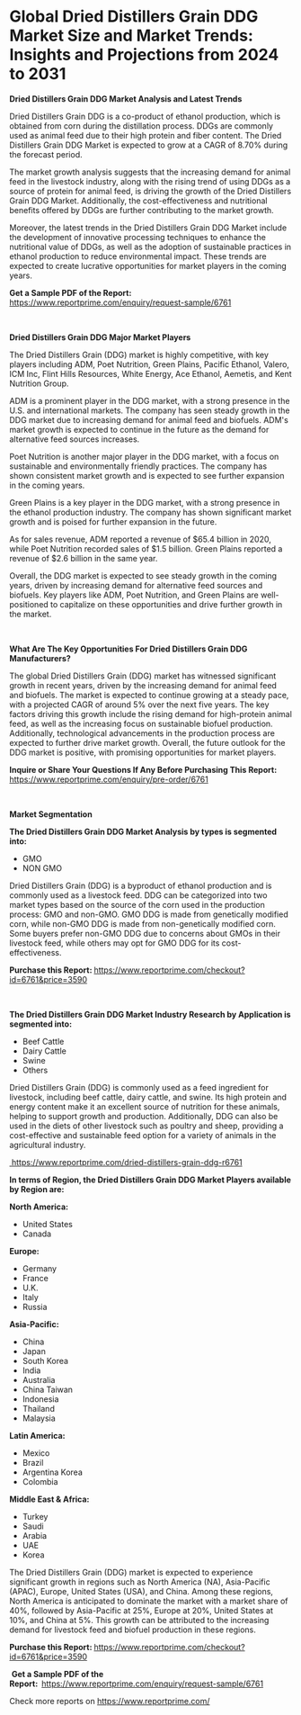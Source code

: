 <p><h1>Global Dried Distillers Grain DDG Market Size and Market Trends: Insights and Projections from 2024 to 2031</h1></p><p><strong>Dried Distillers Grain DDG Market Analysis and Latest Trends</strong></p>
<p><p>Dried Distillers Grain DDG is a co-product of ethanol production, which is obtained from corn during the distillation process. DDGs are commonly used as animal feed due to their high protein and fiber content. The Dried Distillers Grain DDG Market is expected to grow at a CAGR of 8.70% during the forecast period.</p><p>The market growth analysis suggests that the increasing demand for animal feed in the livestock industry, along with the rising trend of using DDGs as a source of protein for animal feed, is driving the growth of the Dried Distillers Grain DDG Market. Additionally, the cost-effectiveness and nutritional benefits offered by DDGs are further contributing to the market growth.</p><p>Moreover, the latest trends in the Dried Distillers Grain DDG Market include the development of innovative processing techniques to enhance the nutritional value of DDGs, as well as the adoption of sustainable practices in ethanol production to reduce environmental impact. These trends are expected to create lucrative opportunities for market players in the coming years.</p></p>
<p><strong>Get a Sample PDF of the Report:&nbsp;</strong> <a href="https://www.reportprime.com/enquiry/request-sample/6761">https://www.reportprime.com/enquiry/request-sample/6761</a></p>
<p>&nbsp;</p>
<p><strong>Dried Distillers Grain DDG Major Market Players</strong></p>
<p><p>The Dried Distillers Grain (DDG) market is highly competitive, with key players including ADM, Poet Nutrition, Green Plains, Pacific Ethanol, Valero, ICM Inc, Flint Hills Resources, White Energy, Ace Ethanol, Aemetis, and Kent Nutrition Group. </p><p>ADM is a prominent player in the DDG market, with a strong presence in the U.S. and international markets. The company has seen steady growth in the DDG market due to increasing demand for animal feed and biofuels. ADM's market growth is expected to continue in the future as the demand for alternative feed sources increases.</p><p>Poet Nutrition is another major player in the DDG market, with a focus on sustainable and environmentally friendly practices. The company has shown consistent market growth and is expected to see further expansion in the coming years.</p><p>Green Plains is a key player in the DDG market, with a strong presence in the ethanol production industry. The company has shown significant market growth and is poised for further expansion in the future.</p><p>As for sales revenue, ADM reported a revenue of $65.4 billion in 2020, while Poet Nutrition recorded sales of $1.5 billion. Green Plains reported a revenue of $2.6 billion in the same year.</p><p>Overall, the DDG market is expected to see steady growth in the coming years, driven by increasing demand for alternative feed sources and biofuels. Key players like ADM, Poet Nutrition, and Green Plains are well-positioned to capitalize on these opportunities and drive further growth in the market.</p></p>
<p>&nbsp;</p>
<p><strong>What Are The Key Opportunities For Dried Distillers Grain DDG Manufacturers?</strong></p>
<p><p>The global Dried Distillers Grain (DDG) market has witnessed significant growth in recent years, driven by the increasing demand for animal feed and biofuels. The market is expected to continue growing at a steady pace, with a projected CAGR of around 5% over the next five years. The key factors driving this growth include the rising demand for high-protein animal feed, as well as the increasing focus on sustainable biofuel production. Additionally, technological advancements in the production process are expected to further drive market growth. Overall, the future outlook for the DDG market is positive, with promising opportunities for market players.</p></p>
<p><strong>Inquire or Share Your Questions If Any Before Purchasing This Report:</strong> <a href="https://www.reportprime.com/enquiry/pre-order/6761">https://www.reportprime.com/enquiry/pre-order/6761</a></p>
<p>&nbsp;</p>
<p><strong>Market Segmentation</strong></p>
<p><strong>The Dried Distillers Grain DDG Market Analysis by types is segmented into:</strong></p>
<p><ul><li>GMO</li><li>NON GMO</li></ul></p>
<p><p>Dried Distillers Grain (DDG) is a byproduct of ethanol production and is commonly used as a livestock feed. DDG can be categorized into two market types based on the source of the corn used in the production process: GMO and non-GMO. GMO DDG is made from genetically modified corn, while non-GMO DDG is made from non-genetically modified corn. Some buyers prefer non-GMO DDG due to concerns about GMOs in their livestock feed, while others may opt for GMO DDG for its cost-effectiveness.</p></p>
<p><strong>Purchase this Report:&nbsp;</strong><a href="https://www.reportprime.com/checkout?id=6761&price=3590">https://www.reportprime.com/checkout?id=6761&price=3590</a></p>
<p>&nbsp;</p>
<p><strong>The Dried Distillers Grain DDG Market Industry Research by Application is segmented into:</strong></p>
<p><ul><li>Beef Cattle</li><li>Dairy Cattle</li><li>Swine</li><li>Others</li></ul></p>
<p><p>Dried Distillers Grain (DDG) is commonly used as a feed ingredient for livestock, including beef cattle, dairy cattle, and swine. Its high protein and energy content make it an excellent source of nutrition for these animals, helping to support growth and production. Additionally, DDG can also be used in the diets of other livestock such as poultry and sheep, providing a cost-effective and sustainable feed option for a variety of animals in the agricultural industry.</p></p>
<p><a href="https://www.reportprime.com/dried-distillers-grain-ddg-r6761">&nbsp;https://www.reportprime.com/dried-distillers-grain-ddg-r6761</a></p>
<p><strong>In terms of Region, the Dried Distillers Grain DDG Market Players available by Region are:</strong></p>
<p>
    <p> <strong> North America: </strong>
        <ul>
            <li>United States</li>
            <li>Canada</li>
        </ul>
        </p> 
    <p> <strong> Europe: </strong>
        <ul>
            <li>Germany</li>
            <li>France</li>
            <li>U.K.</li>
            <li>Italy</li>
            <li>Russia</li>
        </ul>
        </p> 
    <p> <strong> Asia-Pacific: </strong>
        <ul>
            <li>China</li>
            <li>Japan</li>
            <li>South Korea</li>
            <li>India</li>
            <li>Australia</li>
            <li>China Taiwan</li>
            <li>Indonesia</li>
            <li>Thailand</li>
            <li>Malaysia</li>
        </ul>
        </p> 
    <p> <strong> Latin America: </strong>
        <ul>
            <li>Mexico</li>
            <li>Brazil</li>
            <li>Argentina Korea</li>
            <li>Colombia</li>
        </ul>
        </p> 
    <p> <strong> Middle East & Africa: </strong>
        <ul>
            <li>Turkey</li>
            <li>Saudi</li>
            <li>Arabia</li>
            <li>UAE</li>
            <li>Korea</li>
        </ul>
    </p>
    </p>
<p><p>The Dried Distillers Grain (DDG) market is expected to experience significant growth in regions such as North America (NA), Asia-Pacific (APAC), Europe, United States (USA), and China. Among these regions, North America is anticipated to dominate the market with a market share of 40%, followed by Asia-Pacific at 25%, Europe at 20%, United States at 10%, and China at 5%. This growth can be attributed to the increasing demand for livestock feed and biofuel production in these regions.</p></p>
<p><strong>Purchase this Report: </strong><a href="https://www.reportprime.com/checkout?id=6761&price=3590">https://www.reportprime.com/checkout?id=6761&price=3590</a></p>
<p>&nbsp;<strong>Get a Sample PDF of the Report:&nbsp;&nbsp;</strong><a href="https://www.reportprime.com/enquiry/request-sample/6761">https://www.reportprime.com/enquiry/request-sample/6761</a></p>
<p><strong></strong></p>
<p>Check more reports on <a href="https://www.reportprime.com/">https://www.reportprime.com/</a></p>